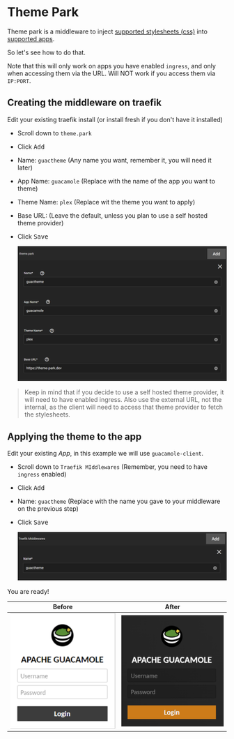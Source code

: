 # Theme Park

Theme park is a middleware to inject [supported stylesheets (css)](https://docs.theme-park.dev/theme-options)
into [supported apps](https://docs.theme-park.dev/themes).

So let's see how to do that.

Note that this will only work on apps you have enabled `ingress`, and only when accessing them via the URL.
Will NOT work if you access them via `IP:PORT`.

## Creating the middleware on traefik

Edit your existing traefik install (or install fresh if you don't have it installed)

- Scroll down to `theme.park`
- Click <kbd>Add</kbd>
- Name: `guactheme` (Any name you want, remember it, you will need it later)
- App Name: `guacamole` (Replace with the name of the app you want to theme)
- Theme Name: `plex` (Replace wit the theme you want to apply)
- Base URL: (Leave the default, unless you plan to use a self hosted theme provider)
- Click <kbd>Save</kbd>

  ![traefik-theme-fields](img/traefik-theme-fields.png)

> Keep in mind that if you decide to use a self hosted theme provider, it will need to have enabled ingress.
> Also use the external URL, not the internal, as the client will need to access that theme provider to fetch the
> stylesheets.

## Applying the theme to the app

Edit your existing _App_, in this example we will use `guacamole-client`.

- Scroll down to `Traefik MIddlewares` (Remember, you need to have `ingress` enabled)
- Click <kbd>Add</kbd>
- Name: `guactheme` (Replace with the name you gave to your middleware on the previous step)
- Click <kbd>Save</kbd>

  ![traefik-theme-app](img/traefik-theme-app.png)

You are ready!

|                        Before                         |                        After                        |
| :---------------------------------------------------: | :-------------------------------------------------: |
| ![traefik-theme-before](img/traefik-theme-before.png) | ![traefik-theme-after](img/traefik-theme-after.png) |
